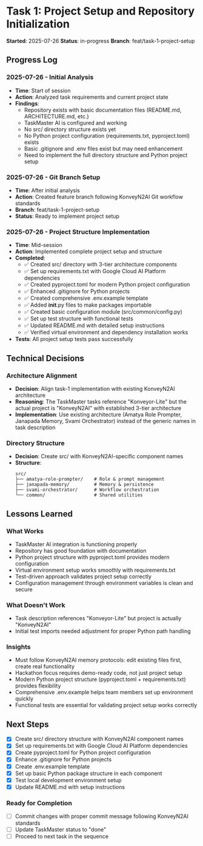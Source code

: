 # Task 1: Project Setup and Repository Initialization

**Started**: 2025-07-26
**Status**: in-progress
**Branch**: feat/task-1-project-setup

## Progress Log

### 2025-07-26 - Initial Analysis
- **Time**: Start of session
- **Action**: Analyzed task requirements and current project state
- **Findings**:
  - Repository exists with basic documentation files (README.md, ARCHITECTURE.md, etc.)
  - TaskMaster AI is configured and working
  - No src/ directory structure exists yet
  - No Python project configuration (requirements.txt, pyproject.toml) exists
  - Basic .gitignore and .env files exist but may need enhancement
  - Need to implement the full directory structure and Python project setup

### 2025-07-26 - Git Branch Setup
- **Time**: After initial analysis
- **Action**: Created feature branch following KonveyN2AI Git workflow standards
- **Branch**: feat/task-1-project-setup
- **Status**: Ready to implement project setup

### 2025-07-26 - Project Structure Implementation
- **Time**: Mid-session
- **Action**: Implemented complete project setup and structure
- **Completed**:
  - ✅ Created src/ directory with 3-tier architecture components
  - ✅ Set up requirements.txt with Google Cloud AI Platform dependencies
  - ✅ Created pyproject.toml for modern Python project configuration
  - ✅ Enhanced .gitignore for Python projects
  - ✅ Created comprehensive .env.example template
  - ✅ Added __init__.py files to make packages importable
  - ✅ Created basic configuration module (src/common/config.py)
  - ✅ Set up test structure with functional tests
  - ✅ Updated README.md with detailed setup instructions
  - ✅ Verified virtual environment and dependency installation works
- **Tests**: All project setup tests pass successfully

## Technical Decisions

### Architecture Alignment
- **Decision**: Align task-1 implementation with existing KonveyN2AI architecture
- **Reasoning**: The TaskMaster tasks reference "Konveyor-Lite" but the actual project is "KonveyN2AI" with established 3-tier architecture
- **Implementation**: Use existing architecture (Amatya Role Prompter, Janapada Memory, Svami Orchestrator) instead of the generic names in task description

### Directory Structure
- **Decision**: Create src/ with KonveyN2AI-specific component names
- **Structure**:
  ```
  src/
  ├── amatya-role-prompter/    # Role & prompt management
  ├── janapada-memory/         # Memory & persistence  
  ├── svami-orchestrator/      # Workflow orchestration
  └── common/                  # Shared utilities
  ```

## Lessons Learned

### What Works
- TaskMaster AI integration is functioning properly
- Repository has good foundation with documentation
- Python project structure with pyproject.toml provides modern configuration
- Virtual environment setup works smoothly with requirements.txt
- Test-driven approach validates project setup correctly
- Configuration management through environment variables is clean and secure

### What Doesn't Work
- Task description references "Konveyor-Lite" but project is actually "KonveyN2AI"
- Initial test imports needed adjustment for proper Python path handling

### Insights
- Must follow KonveyN2AI memory protocols: edit existing files first, create real functionality
- Hackathon focus requires demo-ready code, not just project setup
- Modern Python project structure (pyproject.toml + requirements.txt) provides flexibility
- Comprehensive .env.example helps team members set up environment quickly
- Functional tests are essential for validating project setup works correctly

## Next Steps

- [x] Create src/ directory structure with KonveyN2AI component names
- [x] Set up requirements.txt with Google Cloud AI Platform dependencies
- [x] Create pyproject.toml for Python project configuration
- [x] Enhance .gitignore for Python projects
- [x] Create .env.example template
- [x] Set up basic Python package structure in each component
- [x] Test local development environment setup
- [x] Update README.md with setup instructions

### Ready for Completion
- [ ] Commit changes with proper commit message following KonveyN2AI standards
- [ ] Update TaskMaster status to "done"
- [ ] Proceed to next task in the sequence
